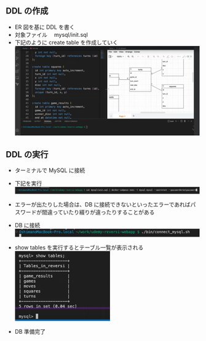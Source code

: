 ## DDL の作成

- ER 図を基に DDL を書く
- 対象ファイル　 mysql/init.sql
- 下記のように create table を作成していく
  ![alt text](image-66.png)

## DDL の実行

- ターミナルで MySQL に接続
- 下記を実行
  ![alt text](image-67.png)
- エラーが出たりした場合は、DB に接続できないといったエラーであればパスワードが間違っていたり綴りが違ったりすることがある
- DB に接続
  ![alt text](image-68.png)
- show tables を実行するとテーブル一覧が表示される
  ![alt text](image-69.png)

- DB 準備完了
